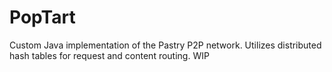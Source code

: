 PopTart
========
Custom Java implementation of the Pastry P2P network. Utilizes distributed hash tables for request and content routing. WIP

